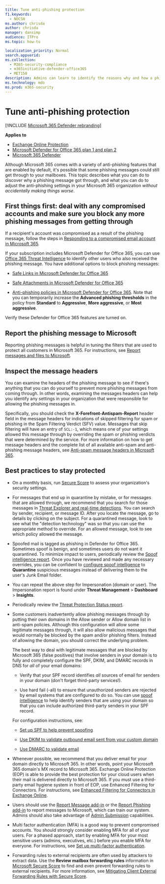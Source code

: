 ```yaml
---
title: Tune anti-phishing protection
f1.keywords: 
  - NOCSH
ms.author: chrisda
author: chrisda
manager: dansimp
audience: ITPro
ms.topic: how-to

localization_priority: Normal
search.appverid: 
ms.collection: 
  - M365-security-compliance
  - m365initiative-defender-office365
  - MET150
description: Admins can learn to identify the reasons why and how a phishing message got through in Microsoft 365, and what to do to prevent more phishing messages in the future.
ms.technology: mdo
ms.prod: m365-security
---
```


# Tune anti-phishing protection

[!INCLUDE [Microsoft 365 Defender rebranding](../includes/microsoft-defender-for-office.md)]

**Applies to**
- [Exchange Online Protection](https://go.microsoft.com/fwlink/?linkid=2148611)
- [Microsoft Defender for Office 365 plan 1 and plan 2](https://go.microsoft.com/fwlink/?linkid=2148715)
- [Microsoft 365 Defender](https://go.microsoft.com/fwlink/?linkid=2118804)

Although Microsoft 365 comes with a variety of anti-phishing features that are enabled by default, it's possible that some phishing messages could still get through to your mailboxes. This topic describes what you can do to discover why a phishing message got through, and what you can do to adjust the anti-phishing settings in your Microsoft 365 organization _without accidentally making things worse_.

## First things first: deal with any compromised accounts and make sure you block any more phishing messages from getting through

If a recipient's account was compromised as a result of the phishing message, follow the steps in [Responding to a compromised email account in Microsoft 365](responding-to-a-compromised-email-account.md).

If your subscription includes Microsoft Defender for Office 365, you can use [Office 365 Threat Intelligence](office-365-ti.md) to identify other users who also received the phishing message. You have additional options to block phishing messages:

- [Safe Links in Microsoft Defender for Office 365](set-up-safe-links-policies.md)

- [Safe Attachments in Microsoft Defender for Office 365](set-up-safe-attachments-policies.md)

- [Anti-phishing policies in Microsoft Defender for Office 365](configure-atp-anti-phishing-policies.md). Note that you can temporarily increase the **Advanced phishing thresholds** in the policy from **Standard** to **Aggressive**, **More aggressive**, or **Most aggressive**.

Verify these Defender for Office 365 features are turned on.

## Report the phishing message to Microsoft

Reporting phishing messages is helpful in tuning the filters that are used to protect all customers in Microsoft 365. For instructions, see [Report messages and files to Microsoft](report-junk-email-messages-to-microsoft.md).

## Inspect the message headers

You can examine the headers of the phishing message to see if there's anything that you can do yourself to prevent more phishing messages from coming through. In other words, examining the messages headers can help you identify any settings in your organization that were responsible for allowing the phishing messages in.

Specifically, you should check the **X-Forefront-Antispam-Report** header field in the message headers for indications of skipped filtering for spam or phishing in the Spam Filtering Verdict (SFV) value. Messages that skip filtering will have an entry of `SCL:-1`, which means one of your settings allowed this message through by overriding the spam or phishing verdicts that were determined by the service. For more information on how to get message headers and the complete list of all available anti-spam and anti-phishing message headers, see [Anti-spam message headers in Microsoft 365](anti-spam-message-headers.md).

## Best practices to stay protected

- On a monthly basis, run [Secure Score](../mtp/microsoft-secure-score.md) to assess your organization's security settings.

- For messages that end up in quarantine by mistake, or for messages that are allowed through, we recommend that you search for those messages in [Threat Explorer and real-time detections](threat-explorer.md). You can search by sender, recipient, or message ID. After you locate the message, go to details by clicking on the subject. For a quarantined message, look to see what the "detection technology" was so that you can use the appropriate method to override. For an allowed message, look to see which policy allowed the message.

- Spoofed mail is tagged as phishing in Defender for Office 365. Sometimes spoof is benign, and sometimes users do not want it quarantined. To minimize impact to users, periodically review the [Spoof intelligence report](learn-about-spoof-intelligence.md). Once you have reviewed and made any necessary overrides, you can be confident to [configure spoof intelligence](set-up-anti-phishing-policies.md#spoof-settings) to **Quarantine** suspicious messages instead of delivering them to the user's Junk Email folder.

- You can repeat the above step for Impersonation (domain or user). The Impersonation report is found under **Threat Management** \> **Dashboard** \> **Insights**.

- Periodically review the [Threat Protection Status report](view-reports-for-mdo.md#threat-protection-status-report).

- Some customers inadvertently allow phishing messages through by putting their own domains in the Allow sender or Allow domain list in anti-spam policies. Although this configuration will allow some legitimate messages through, it will also allow malicious messages that would normally be blocked by the spam and/or phishing filters. Instead of allowing the domain, you should correct the underlying problem.

  The best way to deal with legitimate messages that are blocked by Microsoft 365 (false positives) that involve senders in your domain is to fully and completely configure the SPF, DKIM, and DMARC records in DNS for _all_ of your email domains:

  - Verify that your SPF record identifies _all_ sources of email for senders in your domain (don't forget third-party services!).

  - Use hard fail (\-all) to ensure that unauthorized senders are rejected by email systems that are configured to do so. You can use [spoof intelligence](learn-about-spoof-intelligence.md) to help identify senders that are using your domain so that you can include authorized third-party senders in your SPF record.

  For configuration instructions, see:

  - [Set up SPF to help prevent spoofing](set-up-spf-in-office-365-to-help-prevent-spoofing.md)

  - [Use DKIM to validate outbound email sent from your custom domain](use-dkim-to-validate-outbound-email.md)

  - [Use DMARC to validate email](use-dmarc-to-validate-email.md)

- Whenever possible, we recommend that you deliver email for your domain directly to Microsoft 365. In other words, point your Microsoft 365 domain's MX record to Microsoft 365. Exchange Online Protection (EOP) is able to provide the best protection for your cloud users when their mail is delivered directly to Microsoft 365. If you must use a third-party email hygiene system in front of EOP, use Enhanced Filtering for Connectors. For instructions, see [Enhanced Filtering for Connectors in Exchange Online](https://docs.microsoft.com/Exchange/mail-flow-best-practices/use-connectors-to-configure-mail-flow/enhanced-filtering-for-connectors).

- Users should use the [Report Message add-in](enable-the-report-message-add-in.md) or the [Report Phishing add-in](enable-the-report-phish-add-in.md) to report messages to Microsoft, which can train our system. Admins should also take advantage of [Admin Submission](admin-submission.md) capabilities.

- Multi factor authentication (MFA) is a good way to prevent compromised accounts. You should strongly consider enabling MFA for all of your users. For a phased approach, start by enabling MFA for your most sensitive users (admins, executives, etc.) before you enable MFA for everyone. For instructions, see [Set up multi-factor authentication](../../admin/security-and-compliance/set-up-multi-factor-authentication.md).

- Forwarding rules to external recipients are often used by attackers to extract data. Use the **Review mailbox forwarding rules** information in [Microsoft Secure Score](../mtp/microsoft-secure-score.md) to find and even prevent forwarding rules to external recipients. For more information, see [Mitigating Client External Forwarding Rules with Secure Score](https://docs.microsoft.com/archive/blogs/office365security/mitigating-client-external-forwarding-rules-with-secure-score).
